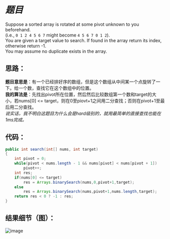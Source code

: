 # *题目*
Suppose a sorted array is rotated at some pivot unknown to you beforehand.  
(i.e., `0 1 2 4 5 6 7` might become `4 5 6 7 0 1 2`).  
You are given a target value to search. If found in the array return its index, otherwise return -1.  
You may assume no duplicate exists in the array.  
## 思路：
**题目意思是**：有一个已经排好序的数组，但是这个数组从中间某一个点旋转了一下。给一个数，查找它在这个数组中的位置。  
**我的算法是**：先找出pivot所在位置，然后然后比较数组第一个数和target的大小，若nums[0] <= target，则在0至piovt+1之间用二分查找；否则在pivot+1至最后用二分查找。  
*说实话，我不明白这题目为什么会是hard级别的，就用最简单的直接查找也能在1ms完成。*
## 代码：
```java
public int search(int[] nums, int target)
{
    int pivot = 0;
    while(pivot < nums.length - 1 && nums[pivot] < nums[pivot + 1])
        pivot++;
    int res;
    if(nums[0] <= target)
        res = Arrays.binarySearch(nums,0,pivot+1,target);
    else
        res = Arrays.binarySearch(nums,pivot+1,nums.length,target);
    return res < 0 ? -1 : res;
}
```
## 结果细节（图）：
![image](https://github.com/jnuyanfa/YanFa-LeetCode-with-JAVA/blob/master/src/leetcode_033_SearchInRotatedSortedArray/img/1.png)


